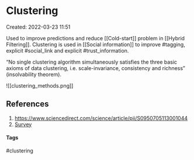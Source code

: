 # Clustering
Created: 2022-03-23 11:51

Used to improve predictions and reduce [[Cold-start]]  problem in [[Hybrid Filtering]]. Clustering is used in [[Social information]] to improve #tagging, explicit #social_link and explicit #trust_information.


“No single clustering algorithm simultaneously
satisfies the three basic axioms of data clustering, i.e. scale-invariance, consistency and richness” (insolvability theorem).

![[clustering_methods.png]]
## References
1. https://www.sciencedirect.com/science/article/pii/S0950705113001044
2. [Survey](https://arxiv.org/ftp/arxiv/papers/2109/2109.12839.pdf)

#### Tags
#clustering